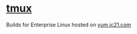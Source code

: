 # [tmux](https://github.com/tmux/tmux)

Builds for Enterprise Linux hosted on [yum.jc21.com](https://yum.jc21.com)
